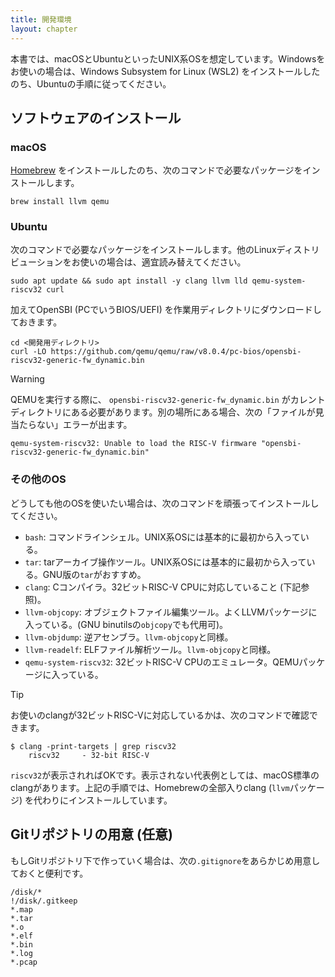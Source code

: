 ```yaml
---
title: 開発環境
layout: chapter
---
```


本書では、macOSとUbuntuといったUNIX系OSを想定しています。Windowsをお使いの場合は、Windows Subsystem for Linux (WSL2) をインストールしたのち、Ubuntuの手順に従ってください。

## ソフトウェアのインストール

### macOS

[Homebrew](https://brew.sh/index\_ja) をインストールしたのち、次のコマンドで必要なパッケージをインストールします。

```
brew install llvm qemu
```

### Ubuntu

次のコマンドで必要なパッケージをインストールします。他のLinuxディストリビューションをお使いの場合は、適宜読み替えてください。

```
sudo apt update && sudo apt install -y clang llvm lld qemu-system-riscv32 curl
```

加えてOpenSBI (PCでいうBIOS/UEFI) を作業用ディレクトリにダウンロードしておきます。

```
cd <開発用ディレクトリ>
curl -LO https://github.com/qemu/qemu/raw/v8.0.4/pc-bios/opensbi-riscv32-generic-fw_dynamic.bin
```

> [!WARNING]
>
> QEMUを実行する際に、 `opensbi-riscv32-generic-fw_dynamic.bin` がカレントディレクトリにある必要があります。別の場所にある場合、次の「ファイルが見当たらない」エラーが出ます。
>
> ```
> qemu-system-riscv32: Unable to load the RISC-V firmware "opensbi-riscv32-generic-fw_dynamic.bin"
> ```

### その他のOS

どうしても他のOSを使いたい場合は、次のコマンドを頑張ってインストールしてください。

* `bash`: コマンドラインシェル。UNIX系OSには基本的に最初から入っている。
* `tar`: tarアーカイブ操作ツール。UNIX系OSには基本的に最初から入っている。GNU版の`tar`がおすすめ。
* `clang`: Cコンパイラ。32ビットRISC-V CPUに対応していること (下記参照)。
* `llvm-objcopy`: オブジェクトファイル編集ツール。よくLLVMパッケージに入っている。(GNU binutilsの`objcopy`でも代用可)。
* `llvm-objdump`: 逆アセンブラ。`llvm-objcopy`と同様。
* `llvm-readelf`: ELFファイル解析ツール。`llvm-objcopy`と同様。
* `qemu-system-riscv32`: 32ビットRISC-V CPUのエミュレータ。QEMUパッケージに入っている。

> [!TIP]
>
> お使いのclangが32ビットRISC-Vに対応しているかは、次のコマンドで確認できます。
>
> ```
> $ clang -print-targets | grep riscv32
>     riscv32     - 32-bit RISC-V
> ```
>
> `riscv32`が表示されればOKです。表示されない代表例としては、macOS標準のclangがあります。上記の手順では、Homebrewの全部入りclang (`llvm`パッケージ) を代わりにインストールしています。

## Gitリポジトリの用意 (任意)

もしGitリポジトリ下で作っていく場合は、次の`.gitignore`をあらかじめ用意しておくと便利です。

```plain:.gitignore
/disk/*
!/disk/.gitkeep
*.map
*.tar
*.o
*.elf
*.bin
*.log
*.pcap
```
